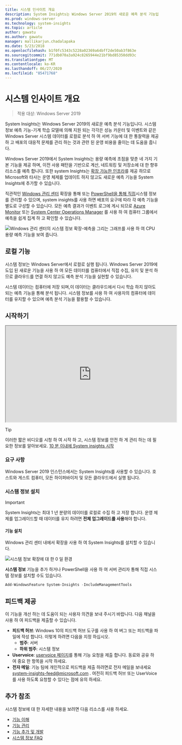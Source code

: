 ```yaml
---
title: 시스템 인사이트 개요
description: System Insights는 Windows Server 2019의 새로운 예측 분석 기능입니다. 시스템 정보 예측 기능-기계 학습 모델에 의해 지원 되는 각각은 성능 카운터 및 이벤트와 같은 Windows Server 시스템 데이터를 로컬로 분석 하 여 서버 기능에 대 한 통찰력을 제공 하 고 배포의 대응적 문제를 관리 하는 것과 관련 된 운영 비용을 줄이는 데 도움을 줍니다.
ms.prod: windows-server
ms.technology: system-insights
ms.topic: article
author: gawatu
ms.author: gawatu
manager: mallikarjun.chadalapaka
ms.date: 5/23/2018
ms.openlocfilehash: b1f0fc5343c5228a02369a64bff2de50ab3f863e
ms.sourcegitcommit: 771db070a3a924c8265944e21bf9bd85350dd93c
ms.translationtype: MT
ms.contentlocale: ko-KR
ms.lasthandoff: 06/27/2020
ms.locfileid: "85471768"
---
```

# <a name="system-insights-overview"></a>시스템 인사이트 개요

>적용 대상: Windows Server 2019

System Insights는 Windows Server 2019의 새로운 예측 분석 기능입니다. 시스템 정보 예측 기능-기계 학습 모델에 의해 지원 되는 각각은 성능 카운터 및 이벤트와 같은 Windows Server 시스템 데이터를 로컬로 분석 하 여 서버 기능에 대 한 통찰력을 제공 하 고 배포의 대응적 문제를 관리 하는 것과 관련 된 운영 비용을 줄이는 데 도움을 줍니다.

Windows Server 2019에서 System Insights는 용량 예측에 초점을 맞춘 네 가지 기본 기능을 제공 하며, 이전 사용 패턴을 기반으로 계산, 네트워킹 및 저장소에 대 한 향후 리소스를 예측 합니다. 또한 system Insights는 [확장 가능한 인프라](adding-and-developing-capabilities.md)를 제공 하므로 Microsoft와 타사는 운영 체제를 업데이트 하지 않고도 새로운 예측 기능을 System Insights에 추가할 수 있습니다.

직관적인 [Windows 관리 센터](https://docs.microsoft.com/windows-server/manage/windows-admin-center/overview) 확장을 통해 또는 [PowerShell을 통해 직접](https://aka.ms/SystemInsightsPowerShell)시스템 정보를 관리할 수 있으며, system insights를 사용 하면 배포의 요구에 따라 각 예측 기능을 별도로 구성할 수 있습니다. 모든 예측 결과가 이벤트 로그에 게시 되므로 [Azure Monitor](https://azure.microsoft.com/services/monitor/) 또는 [System Center Operations Manager](https://docs.microsoft.com/system-center/scom/welcome?view=sc-om-1807) 를 사용 하 여 컴퓨터 그룹에서 예측을 쉽게 집계 하 고 확인할 수 있습니다.

![Windows 관리 센터의 시스템 정보 확장-예측을 그리는 그래프를 사용 하 여 CPU 용량 예측 기능을 보여 줍니다.](media/cpu-forecast-2.png)

## <a name="local-functionality"></a>로컬 기능
시스템 정보는 Windows Server에서 로컬로 실행 됩니다. Windows Server 2019에 도입 된 새로운 기능을 사용 하 여 모든 데이터를 컴퓨터에서 직접 수집, 유지 및 분석 하므로 클라우드를 연결 하지 않고도 예측 분석 기능을 실현할 수 있습니다.

시스템 데이터는 컴퓨터에 저장 되며,이 데이터는 클라우드에서 다시 학습 하지 않아도 되는 예측 기능을 통해 분석 됩니다. 시스템 정보를 사용 하 여 사용자의 컴퓨터에 데이터를 유지할 수 있으며 예측 분석 기능을 활용할 수 있습니다.

## <a name="get-started"></a>시작하기

<iframe src=https://www.youtube-nocookie.com/embed/AJxQkx5WSaA width=560 height=315 allowfullscreen></iframe>

>[!TIP]
>이러한 짧은 비디오를 시청 하 여 시작 하 고, 시스템 정보를 안전 하 게 관리 하는 데 필요한 정보를 알아보세요. [10 분 이내에 System insights 시작](https://blogs.technet.microsoft.com/filecab/2018/07/24/getting-started-with-system-insights-in-10-minutes/)

### <a name="requirements"></a>요구 사항
Windows Server 2019 인스턴스에서는 System Insights를 사용할 수 있습니다. 호스트와 게스트 컴퓨터, 모든 하이퍼바이저 및 모든 클라우드에서 실행 됩니다.

### <a name="install-system-insights"></a>시스템 정보 설치
>[!IMPORTANT]
>System Insights는 최대 1 년 분량의 데이터를 로컬로 수집 하 고 저장 합니다. 운영 체제를 업그레이드할 때 데이터를 유지 하려면 **전체 업그레이드를 사용**해야 합니다.

#### <a name="install-the-feature"></a>기능 설치
Windows 관리 센터 내에서 확장을 사용 하 여 System Insights를 설치할 수 있습니다.

![시스템 정보 확장에 대 한 0 일 환경](media/day-0-2.png)

**시스템 정보** 기능을 추가 하거나 PowerShell을 사용 하 여 서버 관리자 통해 직접 시스템 정보를 설치할 수도 있습니다.

```PowerShell
Add-WindowsFeature System-Insights -IncludeManagementTools
```

## <a name="provide-feedback"></a>피드백 제공
이 기능을 개선 하는 데 도움이 되는 사용자 의견을 보내 주시기 바랍니다. 다음 채널을 사용 하 여 피드백을 제출할 수 있습니다.
- **피드백 허브**: Windows 10의 피드백 허브 도구를 사용 하 여 버그 또는 피드백을 파일에 작성 합니다. 이렇게 하려면 다음을 지정 하십시오.
    - **범주**: 서버
    - **하위 범주**: 시스템 정보
- **Uservoice**: [uservoice 페이지](https://windowsserver.uservoice.com/forums/295071-management-tools)를 통해 기능 요청을 제출 합니다. 동료와 공유 하 여 중요 한 항목을 시작 하세요.
- **전자 메일**: 기능 팀에 개인적으로 피드백을 제출 하려면로 전자 메일을 보내세요 system-insights-feed@microsoft.com . 여전히 피드백 허브 또는 UserVoice를 사용 하도록 요청할 수 있다는 점에 유의 하세요.

## <a name="additional-references"></a>추가 참조
시스템 정보에 대 한 자세한 내용을 보려면 다음 리소스를 사용 하세요.

- [기능 이해](understanding-capabilities.md)
- [기능 관리](managing-capabilities.md)
- [기능 추가 및 개발](adding-and-developing-capabilities.md)
- [시스템 정보 FAQ](faq.md)